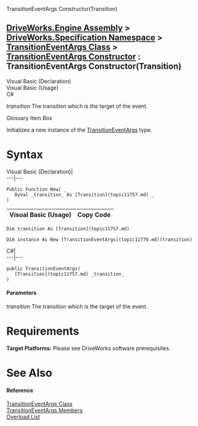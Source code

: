 TransitionEventArgs Constructor(Transition)   
  
[DriveWorks.Engine Assembly](topic2156.md) > [DriveWorks.Specification Namespace](topic10764.md) > [TransitionEventArgs Class](topic11776.md) > [TransitionEventArgs Constructor](topic11782.md) : TransitionEventArgs Constructor(Transition)  
---  
  
Visual Basic (Declaration)    
Visual Basic (Usage)    
C# 

_transition_
    The transition which is the target of the event.

Glossary Item Box

Initializes a new instance of the [TransitionEventArgs](topic11776.md) type. 

# Syntax

Visual Basic (Declaration)|   
---|---  
      
    
    Public Function New( _
       ByVal _transition_ As [Transition](topic11757.md) _
    )  
  
Visual Basic (Usage)| Copy Code  
---|---  
      
    
    Dim transition As [Transition](topic11757.md)
     
    Dim instance As New [TransitionEventArgs](topic11776.md)(transition)  
  
C#|   
---|---  
      
    
    public TransitionEventArgs( 
       [Transition](topic11757.md) _transition_
    )  
  
#### Parameters

 _transition_
    The transition which is the target of the event.

# Requirements

**Target Platforms:** Please see DriveWorks software prerequisites.

# See Also

#### Reference

[TransitionEventArgs Class](topic11776.md)   
[TransitionEventArgs Members](topic11777.md)   
[Overload List](topic11782.md)


